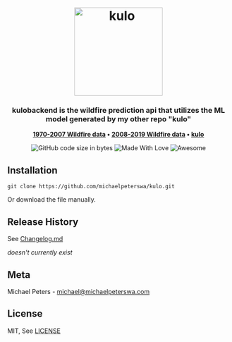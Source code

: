 <h1 align="center">
	<img
		width="200"
		alt="kulo"
		src="https://github.com/michaelpeterswa/kulo/blob/main/img/kulo.png">
</h1>
<h3 align="center">
 kulobackend is the wildfire prediction api that utilizes the ML model generated by my other repo "kulo"
</h3>
<p align="center">
	<strong>
		<a href="https://data-wadnr.opendata.arcgis.com/datasets/dnr-fire-statistics-1970-2007-1">1970-2007 Wildfire data</a>
		•
		<a href="https://data-wadnr.opendata.arcgis.com/datasets/dnr-fire-statistics-2008-present-1">2008-2019 Wildfire data</a>
		•
		<a href="https://github.com/michaelpeterswa/kulo">kulo</a>
	</strong>
</p>
<p align="center">
  <img alt="GitHub code size in bytes" src="https://img.shields.io/github/languages/code-size/michaelpeterswa/kulobackend">
  <img alt="Made With Love" src="https://img.shields.io/badge/Made%20With-Love-orange.svg">
  <img alt="Awesome" src="https://cdn.rawgit.com/sindresorhus/awesome/d7305f38d29fed78fa85652e3a63e154dd8e8829/media/badge.svg">
</p>

## Installation

```
git clone https://github.com/michaelpeterswa/kulo.git
```

Or download the file manually.

## Release History

See [Changelog.md](CHANGELOG.md)

*doesn't currently exist*

## Meta

Michael Peters - michael@michaelpeterswa.com

## License

MIT, See [LICENSE](LICENSE)
